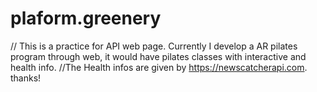 # plaform.greenery
// This is a practice for API web page. Currently I develop a AR pilates program through web, it would have pilates classes with interactive and health info.
//The Health infos are given by  https://newscatcherapi.com. thanks! 
